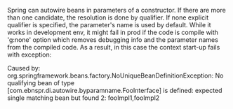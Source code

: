 Spring can autowire beans in parameters of a constructor. If there are more than one candidate,
the resolution is done by qualifier. If none explicit qualifier is specified, the parameter's name
is used by default. While it works in development env, it might fail in prod if the code
is compile with 'g:none' option which removes debugging info and the parameter names from the compiled code.
As a result, in this case the context start-up fails with exception:

Caused by: org.springframework.beans.factory.NoUniqueBeanDefinitionException:
No qualifying bean of type [com.ebnspr.di.autowire.byparamname.FooInterface]
is defined: expected single matching bean but found 2: fooImpl1,fooImpl2
